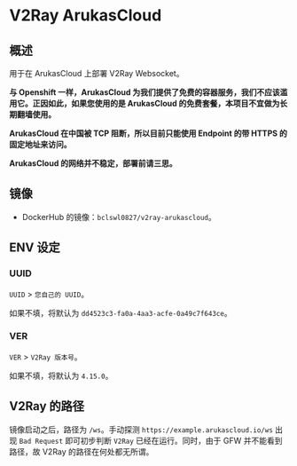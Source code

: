# V2Ray ArukasCloud

## 概述

用于在 ArukasCloud 上部署 V2Ray Websocket。

**与 Openshift 一样，ArukasCloud 为我们提供了免费的容器服务，我们不应该滥用它。正因如此，如果您使用的是 ArukasCloud 的免费套餐，本项目不宜做为长期翻墙使用。**

**ArukasCloud 在中国被 TCP 阻断，所以目前只能使用 Endpoint 的带 HTTPS 的固定地址来访问。**

**ArukasCloud 的网络并不稳定，部署前请三思。**

## 镜像

 - DockerHub 的镜像：`bclswl0827/v2ray-arukascloud`。
 
## ENV 设定
 
### UUID

`UUID` > `您自己的 UUID`。

如果不填，将默认为 `dd4523c3-fa0a-4aa3-acfe-0a49c7f643ce`。

### VER

`VER` > `V2Ray 版本号`。

如果不填，将默认为 `4.15.0`。

## V2Ray 的路径

镜像启动之后，路径为 `/ws`。手动探测 `https://example.arukascloud.io/ws` 出现 `Bad Request` 即可初步判断 `V2Ray` 已经在运行。同时，由于 GFW 并不能看到路径，故 V2Ray 的路径在何处都无所谓。
